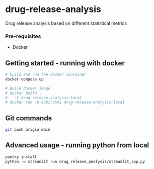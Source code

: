 # drug-release-analysis

Drug release analysis based on different statistical metrics

### Pre-requisites

- Docker
<!-- - Python version - `v3.12+`
- [pyenv](https://github.com/pyenv/pyenv) - Simple Python version management
  - Only needed if you have multiple versions of python and want to have a better developer experience.
- [Poetry](https://python-poetry.org) - For python dependency management -->

<!-- ## First time setup

```sh
pyenv update # if --list doesn't have updated python versions
pyenv install --list # list available versions that can be installed
pyenv install 3.12.3 # only needed for installing this python
pyenv local 3.12.3  # Activate Python
eval "$(pyenv init --path)"
``` -->

## Getting started - running with docker

```sh
# build and run the docker container
docker compose up

# Build docker image
# docker build \
#   -t drug-release-analysis:local .
# docker run -p 8501:8501 drug-release-analysis:local

```

## Git commands

```sh
git push origin main

```

## Advanced usage - running python from local

```sh
poetry install
python -m streamlit run drug_release_analysis/streamlit_app.py
```
